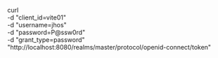 curl \
  -d "client_id=vite01" \
  -d "username=jhos" \
  -d "password=P@ssw0rd" \
  -d "grant_type=password" \
  "http://localhost:8080/realms/master/protocol/openid-connect/token"
